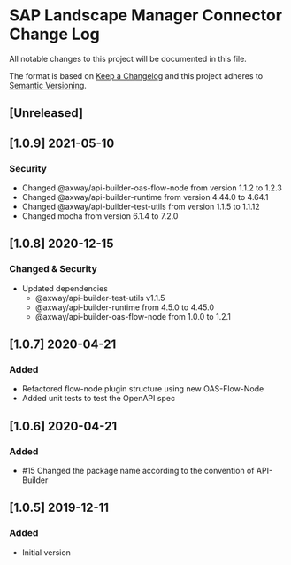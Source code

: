 # SAP Landscape Manager Connector Change Log
All notable changes to this project will be documented in this file.

The format is based on [Keep a Changelog](http://keepachangelog.com/)
and this project adheres to [Semantic Versioning](http://semver.org/).

## [Unreleased] 

## [1.0.9] 2021-05-10
### Security
- Changed @axway/api-builder-oas-flow-node from version 1.1.2 to 1.2.3
- Changed @axway/api-builder-runtime from version 4.44.0 to 4.64.1
- Changed @axway/api-builder-test-utils from version 1.1.5 to 1.1.12
- Changed mocha from version 6.1.4 to 7.2.0

## [1.0.8] 2020-12-15
### Changed & Security
- Updated dependencies
    - @axway/api-builder-test-utils v1.1.5
    - @axway/api-builder-runtime from 4.5.0 to 4.45.0
    - @axway/api-builder-oas-flow-node from 1.0.0 to 1.2.1

## [1.0.7] 2020-04-21
### Added
- Refactored flow-node plugin structure using new OAS-Flow-Node
- Added unit tests to test the OpenAPI spec

## [1.0.6] 2020-04-21
### Added
- #15 Changed the package name according to the convention of API-Builder

## [1.0.5] 2019-12-11
### Added
- Initial version
